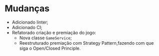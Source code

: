 # Mudanças

- Adicionado linter;
- Adicionado CI;
- Refatorado criação e premiação do jogo:
  - Nova classe `GameService`;
  - Reestruturado premiação com Strategy Pattern,fazendo com que siga o Open/Closed Principle.
